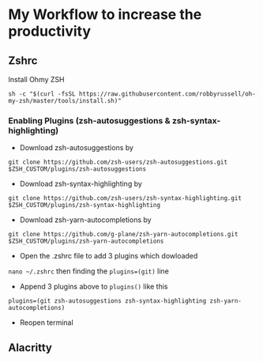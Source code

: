 # My Workflow to increase the productivity

## Zshrc
Install Ohmy ZSH
```
sh -c "$(curl -fsSL https://raw.githubusercontent.com/robbyrussell/oh-my-zsh/master/tools/install.sh)"
```

### Enabling Plugins (zsh-autosuggestions & zsh-syntax-highlighting)
 - Download zsh-autosuggestions by
 
 `git clone https://github.com/zsh-users/zsh-autosuggestions.git $ZSH_CUSTOM/plugins/zsh-autosuggestions`
 
 - Download zsh-syntax-highlighting by
 
 `git clone https://github.com/zsh-users/zsh-syntax-highlighting.git $ZSH_CUSTOM/plugins/zsh-syntax-highlighting`

- Download zsh-yarn-autocompletions by

 `git clone https://github.com/g-plane/zsh-yarn-autocompletions.git $ZSH_CUSTOM/plugins/zsh-yarn-autocompletions`
 
 - Open the .zshrc file to add 3 plugins which dowloaded
 
 `nano ~/.zshrc` then finding the `plugins=(git)` line
 
 - Append 3 plugins above to  `plugins()` like this 
 
 `plugins=(git zsh-autosuggestions zsh-syntax-highlighting zsh-yarn-autocompletions)`
 
 - Reopen terminal

## Alacritty
